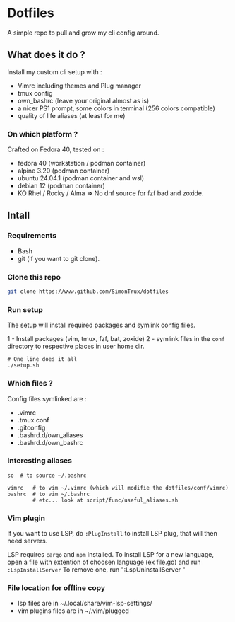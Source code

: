 # Dotfiles

A simple repo to pull and grow my cli config around.

## What does it do ?

Install my custom cli setup with :
- Vimrc including themes and Plug manager
- tmux config
- own_bashrc (leave your original almost as is)
- a nicer PS1 prompt, some colors in terminal (256 colors compatible)
- quality of life aliases (at least for me)

### On which platform ?

Crafted on Fedora 40, tested on :

- fedora 40         (workstation / podman container)
- alpine 3.20       (podman container)
- ubuntu 24.04.1    (podman container and wsl)
- debian 12         (podman container)
- KO Rhel / Rocky / Alma => No dnf source for fzf bad and zoxide.

## Intall

### Requirements

- Bash
- git (if you want to git clone).

### Clone this repo

```bash
git clone https://www.github.com/SimonTrux/dotfiles
```

### Run setup

The setup will install required packages and symlink config files.

1 - Install packages (vim, tmux, fzf, bat, zoxide)
2 - symlink files in the `conf` directory to respective places in user home dir.

```
# One line does it all
./setup.sh
```

### Which files ?

Config files symlinked are :

- .vimrc
- .tmux.conf
- .gitconfig
- .bashrd.d/own_aliases
- .bashrd.d/own_bashrc

### Interesting aliases

```
so  # to source ~/.bashrc

vimrc   # to vim ~/.vimrc (which will modifie the dotfiles/conf/vimrc) 
bashrc  # to vim ~/.bashrc 
        # etc... look at script/func/useful_aliases.sh
```

### Vim plugin

If you want to use LSP, do `:PlugInstall` to install LSP plug, that will then need servers.

LSP requires `cargo` and `npm` installed.
To install LSP for a new language, open a file with extention of choosen language (ex file.go) and run `:LspInstallServer`
To remove one, run ":LspUninstallServer <server name>"

### File location for offline copy

- lsp files are in ~/.local/share/vim-lsp-settings/
- vim plugins files are in ~/.vim/plugged
